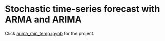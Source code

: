 # Stochastic time-series forecast with ARMA and ARIMA
Click [arima_min_temp.ipynb](https://nbviewer.jupyter.org/github/ginochen/ARIMA/blob/master/arima_min_temp.ipynb) for the project.
